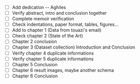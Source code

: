 - [ ] Add dedication -- Aghiles
- [ ] Verify abstract, intro and conclusion together
- [ ] Complete memoir verification
- [ ] Check indentations, paper format, tables, figures...
- [ ] Add to chapter 1 (Data from touazi's email)
- [ ] Check chapter 2 (State of the Art)
- [ ] Chapter 2 conclusion
- [ ] Chapter 3 (Dataset collection) Introduction and Conclusion
- [ ] Verify chapter 4 duplicate informations
- [ ] Verify chapter 5 duplicate informations
- [ ] Chapter 5 Conclusion
- [ ] Chapter 6 result images, maybe another schema
- [ ] Chapter 6 Conclusion
